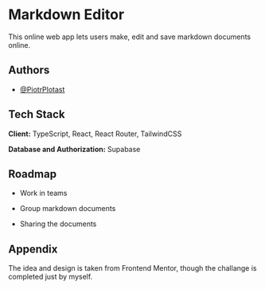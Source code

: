 
# Markdown Editor

This online web app lets users make, edit and save markdown documents online.
## Authors

- [@PiotrPlotast](https://github.com/PiotrPlotast)


## Tech Stack

**Client:** TypeScript, React, React Router, TailwindCSS

**Database and Authorization:** Supabase


## Roadmap

- Work in teams

- Group markdown documents

- Sharing the documents


## Appendix

The idea and design is taken from Frontend Mentor, though the challange is completed just by myself.

